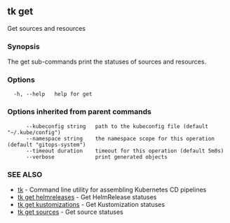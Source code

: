 ## tk get

Get sources and resources

### Synopsis

The get sub-commands print the statuses of sources and resources.

### Options

```
  -h, --help   help for get
```

### Options inherited from parent commands

```
      --kubeconfig string   path to the kubeconfig file (default "~/.kube/config")
      --namespace string    the namespace scope for this operation (default "gitops-system")
      --timeout duration    timeout for this operation (default 5m0s)
      --verbose             print generated objects
```

### SEE ALSO

* [tk](tk.md)	 - Command line utility for assembling Kubernetes CD pipelines
* [tk get helmreleases](tk_get_helmreleases.md)	 - Get HelmRelease statuses
* [tk get kustomizations](tk_get_kustomizations.md)	 - Get Kustomization statuses
* [tk get sources](tk_get_sources.md)	 - Get source statuses

